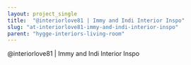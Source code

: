 ```yaml
---
layout: project_single
title:  "@interiorlove81 | Immy and Indi Interior Inspo"
slug: "at-interiorlove81-immy-and-indi-interior-inspo"
parent: "hygge-interiors-living-room"
---
```

@interiorlove81 | Immy and Indi Interior Inspo
